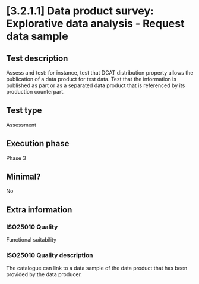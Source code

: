 
# [3.2.1.1] Data product survey: Explorative data analysis - Request data sample
 
## Test description
Assess and test: for instance, test that DCAT distribution property allows the publication of a data product for test data. Test that the information is published as part or as a separated data product that is referenced by its production counterpart.
 
## Test type
Assessment
 
## Execution phase
Phase 3
 
## Minimal?
No
 
## Extra information
### ISO25010 Quality
Functional suitability
### ISO25010 Quality description
The catalogue can link to a data sample of the data product that has been provided by the data producer.
    